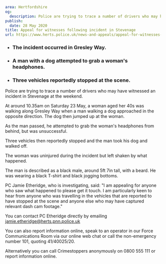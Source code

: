 ```yaml
area: Hertfordshire
og:
  description: Police are trying to trace a number of drivers who may have witnessed an incident in Stevenage at the weekend.
publish:
  date: 28 May 2020
title: Appeal for witnesses following incident in Stevenage
url: https://www.herts.police.uk/news-and-appeals/appeal-for-witnesses-following-incident-in-stevenage-0165
```

* ### The incident occurred in Gresley Way.

 * ### A man with a dog attempted to grab a woman's headphones.

 * ### Three vehicles reportedly stopped at the scene.

Police are trying to trace a number of drivers who may have witnessed an incident in Stevenage at the weekend.

At around 10.35am on Saturday 23 May, a woman aged her 40s was walking along Gresley Way when a man walking a dog approached in the opposite direction. The dog then jumped up at the woman.

As the man passed, he attempted to grab the woman's headphones from behind, but was unsuccessful.

Three vehicles then reportedly stopped and the man took his dog and walked off.

The woman was uninjured during the incident but left shaken by what happened.

The man is described as a black male, around 5ft 7in tall, with a beard. He was wearing a black T-shirt and black jogging bottoms.

PC Jamie Etheridge, who is investigating, said: "I am appealing for anyone who saw what happened to please get it touch. I am particularly keen to hear from anyone who was travelling in the vehicles that are reported to have stopped at the scene and anyone else who may have captured relevant dash cam footage."

You can contact PC Etheridge directly by emailing jamie.etheridge@herts.pnn.police.uk

You can also report information online, speak to an operator in our Force Communications Room via our online web chat or call the non-emergency number 101, quoting 41/40025/20.

Alternatively you can call Crimestoppers anonymously on 0800 555 111 or report information online.
